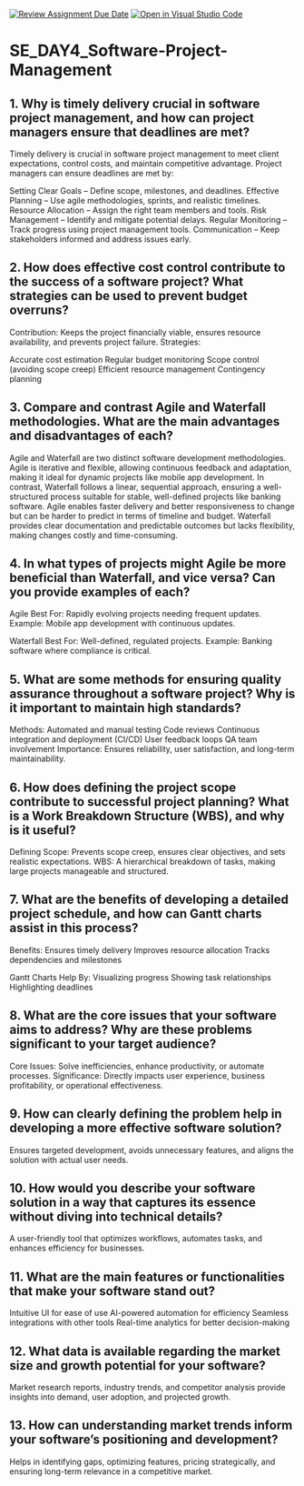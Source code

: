 [![Review Assignment Due Date](https://classroom.github.com/assets/deadline-readme-button-22041afd0340ce965d47ae6ef1cefeee28c7c493a6346c4f15d667ab976d596c.svg)](https://classroom.github.com/a/9pw6JKcu)
[![Open in Visual Studio Code](https://classroom.github.com/assets/open-in-vscode-2e0aaae1b6195c2367325f4f02e2d04e9abb55f0b24a779b69b11b9e10269abc.svg)](https://classroom.github.com/online_ide?assignment_repo_id=18331579&assignment_repo_type=AssignmentRepo)
# SE_DAY4_Software-Project-Management
## 1. Why is timely delivery crucial in software project management, and how can project managers ensure that deadlines are met?
Timely delivery is crucial in software project management to meet client expectations, control costs, and maintain competitive advantage. Project managers can ensure deadlines are met by:

Setting Clear Goals – Define scope, milestones, and deadlines.
Effective Planning – Use agile methodologies, sprints, and realistic timelines.
Resource Allocation – Assign the right team members and tools.
Risk Management – Identify and mitigate potential delays.
Regular Monitoring – Track progress using project management tools.
Communication – Keep stakeholders informed and address issues early.
## 2. How does effective cost control contribute to the success of a software project? What strategies can be used to prevent budget overruns?
Contribution: Keeps the project financially viable, ensures resource availability, and prevents project failure.
Strategies:

Accurate cost estimation
Regular budget monitoring
Scope control (avoiding scope creep)
Efficient resource management
Contingency planning

## 3. Compare and contrast Agile and Waterfall methodologies. What are the main advantages and disadvantages of each?
Agile and Waterfall are two distinct software development methodologies. Agile is iterative and flexible, allowing continuous feedback and adaptation, making it ideal for dynamic projects like mobile app development. In contrast, Waterfall follows a linear, sequential approach, ensuring a well-structured process suitable for stable, well-defined projects like banking software. Agile enables faster delivery and better responsiveness to change but can be harder to predict in terms of timeline and budget. Waterfall provides clear documentation and predictable outcomes but lacks flexibility, making changes costly and time-consuming.

## 4. In what types of projects might Agile be more beneficial than Waterfall, and vice versa? Can you provide examples of each?
Agile Best For: Rapidly evolving projects needing frequent updates.
Example: Mobile app development with continuous updates.

Waterfall Best For: Well-defined, regulated projects.
Example: Banking software where compliance is critical.

## 5. What are some methods for ensuring quality assurance throughout a software project? Why is it important to maintain high standards?
Methods:
Automated and manual testing
Code reviews
Continuous integration and deployment (CI/CD)
User feedback loops
QA team involvement
Importance: Ensures reliability, user satisfaction, and long-term maintainability.

## 6. How does defining the project scope contribute to successful project planning? What is a Work Breakdown Structure (WBS), and why is it useful?
Defining Scope: Prevents scope creep, ensures clear objectives, and sets realistic expectations.
WBS: A hierarchical breakdown of tasks, making large projects manageable and structured.

## 7. What are the benefits of developing a detailed project schedule, and how can Gantt charts assist in this process?
Benefits:
Ensures timely delivery
Improves resource allocation
Tracks dependencies and milestones

Gantt Charts Help By:
Visualizing progress
Showing task relationships
Highlighting deadlines

## 8. What are the core issues that your software aims to address? Why are these problems significant to your target audience?
Core Issues: Solve inefficiencies, enhance productivity, or automate processes.
Significance: Directly impacts user experience, business profitability, or operational effectiveness.

## 9. How can clearly defining the problem help in developing a more effective software solution?
Ensures targeted development, avoids unnecessary features, and aligns the solution with actual user needs.

## 10. How would you describe your software solution in a way that captures its essence without diving into technical details?
A user-friendly tool that optimizes workflows, automates tasks, and enhances efficiency for businesses.

## 11. What are the main features or functionalities that make your software stand out?
Intuitive UI for ease of use
AI-powered automation for efficiency
Seamless integrations with other tools
Real-time analytics for better decision-making

## 12. What data is available regarding the market size and growth potential for your software?
Market research reports, industry trends, and competitor analysis provide insights into demand, user adoption, and projected growth.

## 13. How can understanding market trends inform your software’s positioning and development?
Helps in identifying gaps, optimizing features, pricing strategically, and ensuring long-term relevance in a competitive market.